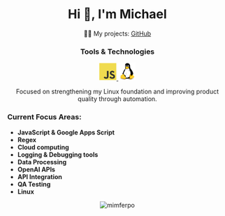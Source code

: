<h1 align="center">Hi 👋, I'm Michael</h1>

<p align="center">👨‍💻 My projects: <a href="https://github.com/mimferpo?tab=repositories">GitHub</a></p>

<h3 align="center">Tools & Technologies</h3>
<p align="center">
  <a href="https://developer.mozilla.org/en-US/docs/Web/JavaScript" target="_blank" rel="noreferrer">
    <img src="https://raw.githubusercontent.com/devicons/devicon/master/icons/javascript/javascript-original.svg" alt="JavaScript" width="40" height="40"/>
  </a>
  <a href="https://www.linux.org/" target="_blank" rel="noreferrer">
    <img src="https://raw.githubusercontent.com/devicons/devicon/master/icons/linux/linux-original.svg" alt="Linux" width="40" height="40"/>
  </a>
</p>

<p align="center">
  Focused on strengthening my Linux foundation and improving product quality through automation.
</p>

### Current Focus Areas:
- **JavaScript & Google Apps Script**
- **Regex**  
- **Cloud computing**
- **Logging & Debugging tools**
- **Data Processing**
- **OpenAI APIs**
- **API Integration**
- **QA Testing**
- **Linux**

<p align="center">
  <img src="https://github-readme-stats.vercel.app/api/top-langs?username=mimferpo&show_icons=true&locale=en&layout=compact" alt="mimferpo" />
</p>
